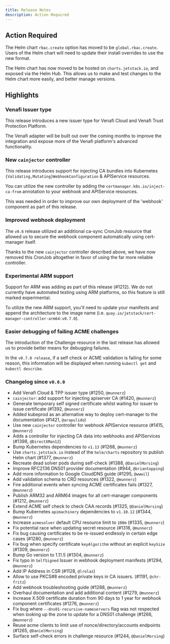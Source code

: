 ```yaml
---
title: Release Notes
description: Action Required
---
```


## Action Required

The Helm chart `rbac.create` option has moved to be `global.rbac.create`. Users
of the Helm chart will need to update their install overrides to use the new
format.

The Helm chart has now moved to be hosted on `charts.jetstack.io`, and exposed
via the Helm Hub. This allows us to make and test changes to the Helm chart more
easily, and better manage versions.

## Highlights

### Venafi Issuer type

This release introduces a new issuer type for Venafi Cloud and Venafi Trust
Protection Platform.

The Venafi adapter will be built out over the coming months to improve the
integration and expose more of the Venafi platform's advanced functionality.

### New `cainjector` controller

This release introduces support for injecting CA bundles into Kubernetes
`{Validating,Mutating}WebhookConfiguration` & APIService resources.

You can utilize the new controller by adding the
`certmanager.k8s.io/inject-ca-from` annotation to your webhook and APIService
resources.

This was needed in order to improve our own deployment of the 'webhook'
component as part of this release.

### Improved webhook deployment

The `v0.6` release utilized an additional ca-sync CronJob resource that allowed
us to secure the webhook component automatically using cert-manager itself.

Thanks to the new `cainjector` controller described above, we have now removed
this CronJob altogether in favor of using the far more reliable controller.

### Experimental ARM support

Support for ARM was adding as part of this release (#1212). We do not currently
have automated testing using ARM platforms, so this feature is still marked
experimental.

To utilize the new ARM support, you'll need to update your manifests and append
the architecture to the image name (i.e.
`quay.io/jetstack/cert-manager-controller-arm64:v0.7.0`).

### Easier debugging of failing ACME challenges

The introduction of the Challenge resource in the last release has allowed us to
provide better means for debugging failures.

In the `v0.7.0 release`, if a self check or ACME validation is failing for some
reason, this information will be displayed when running `kubectl get` and
`kubectl describe`.

### Changelog since `v0.6.0`

- Add Venafi Cloud & TPP issuer type (#1250, `@munnerz`)
- `cainjector`: add support for injecting apiserver CA (#1420, `@munnerz`)
- Generate temporary self signed certificate whilst waiting for issuer to issue
  certificate (#1392, `@munnerz`)
- Added kubeprod as an alternative way to deploy cert-manager to the
  documentation (#1421, `@arapulido`)
- Use new `cainjector` controller for webhook APIService resource (#1415,
  `@munnerz`)
- Adds a controller for injecting CA data into webhooks and APIServices (#1398,
  `@DirectXMan12`)
- Bump Kubernetes dependencies to `v1.13` (#1268, `@munnerz`)
- Use `charts.jetstack.io` instead of the `helm/charts` repository to publish
  Helm chart (#1377, `@munnerz`)
- Recreate dead solver pods during self-check (#1388, `@DanielMorsing`)
- Improve RFC2136 DNS01 provider documentation (#944, `@briantopping`)
- Add more information to Google CloudDNS guide (#1295, `@wwwil`)
- Add validation schema to CRD resources (#1322, `@munnerz`)
- Fire additional events when syncing ACME certificates fails (#1327,
  `@munnerz`)
- Publish ARM32 and ARM64 images for all cert-manager components (#1212,
  `@munnerz`)
- Extend ACME self check to check CAA records (#1325, `@DanielMorsing`)
- Bump Kubernetes `apimachinery` dependencies to `v1.10.12` (#1344, `@munnerz`)
- Increase `acmesolver` default CPU resource limit to `100m` (#1335, `@munnerz`)
- Fix potential race when updating secret resource (#1318, `@munnerz`)
- Fix bug causing certificates to be re-issued endlessly in certain edge cases
  (#1280, `@munnerz`)
- Fix bug when specify certificate `keyAlgorithm` without an explicit `keySize`
  (#1309, `@munnerz`)
- Bump Go version to 1.11.5 (#1304, `@munnerz`)
- Fix typo in `SelfSigned` Issuer in webhook deployment manifests (#1294,
  `@munnerz`)
- Add IP Address in CSR (#1128, `@lrolaz`)
- Allow to use PKCS#8 encoded private keys in CA issuers. (#1191, `@chr-fritz`)
- Add webhook troubleshooting guide (#1288, `@munnerz`)
- Overhaul documentation and add additional content (#1279, `@munnerz`)
- Increase X.509 certificate duration from 90 days to 1 year for webhook
  component certificates (#1276, `@munnerz`)
- Fix bug where `--dns01-recursive-nameservers` flag was not respected when
  looking up the zone to update for a DNS01 challenge (#1266, `@munnerz`)
- Reuse acme clients to limit use of nonce/directory/accounts endpoints (#1265,
  `@DanielMorsing`)
- Surface self-check errors in challenge resource (#1244, `@DanielMorsing`)
